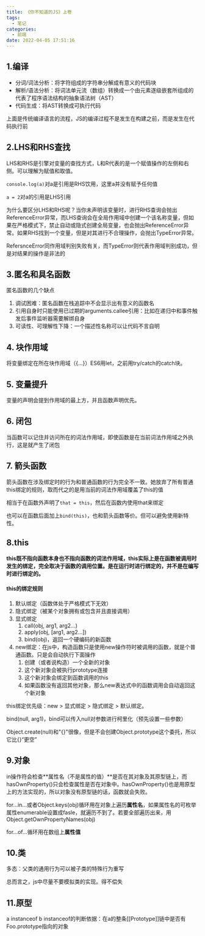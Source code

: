 ```yaml
---
title: 《你不知道的JS》上卷
tags:
  - 笔记
categories:
  - 前端
date: 2022-04-05 17:51:16
---
```


## 1.编译
- 分词/词法分析：将字符组成的字符串分解成有意义的代码块
- 解析/语法分析：将词法单元流（数组）转换成一个由元素逐级嵌套所组成的代表了程序语法结构的抽象语法树（AST）
- 代码生成：将AST转换成可执行代码

上面是传统编译语言的流程，JS的编译过程不是发生在构建之前，而是发生在代码执行前
<!--more-->

## 2.LHS和RHS查找
LHS和RHS是引擎对变量的查找方式，L和R代表的是一个赋值操作的左侧和右侧。可以理解为赋值和取值。

`console.log(a)`对a是引用是RHS饮用，这里a并没有赋予任何值  

`a = 2`对a的引用是LHS引用

为什么要区分LHS和RHS呢？当你未声明该变量时，进行RHS查询会抛出ReferenceError异常，而LHS查询会在全局作用域中创建一个该名称变量，但如果在严格模式下，禁止自动或隐式创建全局变量，也会抛出ReferenceError异常。如果RHS找到一个变量，但是对其进行不合理操作，会抛出TypeError异常。

RefersnceError同作用域判别失败有关，而TypeError则代表作用域判别成功，但是对结果的操作是非法的

## 3.匿名和具名函数
匿名函数的几个缺点
1. 调试困难：匿名函数在栈追踪中不会显示出有意义的函数名
2. 引用自身时只能使用已过期的arguments.callee引用：比如在递归中和事件触发后事件监听器需要解绑自身
3. 可读性、可理解性下降：一个描述性名称可以让代码不言自明

## 4. 块作用域
将变量绑定在所在块作用域（{...}）ES6用let，之前用try/catch的catch块。

## 5. 变量提升
变量的声明会提到作用域的最上方，并且函数声明优先。

## 6. 闭包
当函数可以记住并访问所在的词法作用域，即使函数是在当前词法作用域之外执行，这是就产生了闭包

## 7. 箭头函数
箭头函数在涉及绑定时的行为和普通函数的行为完全不一致。她放弃了所有普通this绑定的规则，取而代之的是用当前的词法作用域覆盖了this的值

相当于在函数外声明了`that = this`，然后在函数内使用that来绑定

也可以在函数后面加上`bind(this)`，也和箭头函数等价。但可以避免使用新特性。

## 8.this
**this既不指向函数本身也不指向函数的词法作用域，this实际上是在函数被调用时发生的绑定，完全取决于函数的调用位置。是在运行时进行绑定的，并不是在编写时进行绑定的。**

#### this的绑定规则
1. 默认绑定（函数体处于严格模式下无效）
2. 隐式绑定（被某个对象拥有或包含并且直接调用）
3. 显式绑定
   1. call(obj, arg1, arg2...)
   2. apply(obj, [arg1, arg2...])
   3. bind(obj)，返回一个硬编码的新函数
4. new绑定：在js中，构造函数只是使用new操作符时被调用的函数，就是个普通函数。只是会自动执行下面操作
   1. 创建（或者说构造）一个全新的对象
   2. 这个新对象会被执行prototype连接
   3. 这个新对象会绑定到函数调用的this
   4. 如果函数没有返回其他对象，那么new表达式中的函数调用会自动返回这个新对象

this绑定优先级：new > 显式绑定 > 隐式绑定 > 默认绑定。

bind(null, arg1)，bind可以传入null对参数进行柯里化（预先设置一些参数）

Object.create(null)和"{}"很像，但是不会创建Object.prototype这个委托，所以它比{}“更空”

## 9.对象

in操作符会检查**属性名（不是属性的值）**是否在其对象及其原型链上，而hasOwnProperty()只会检查属性是否在对象中。hasOwnProperty()也是用原型上的方法实现的，所以对象没有原型链的话，函数就会失败。

for...in...或者Object.keys(obj)循环用在对象上遍历**属性名**，如果属性名的可枚举属性enumerable设置成fasle，就遍历不到了。若要全部遍历出来，用Object.getOwnPropertyNames(obj)

for...of...循环用在数组上**属性值**

## 10.类
多态：父类的通用行为可以被子类的特殊行为重写

总而言之，js中尽量不要模拟类的实现。得不偿失

## 11.原型
a instanceof b
instanceof的判断依据：在a的整条[[Prototype]]链中是否有Foo.prototype指向的对象